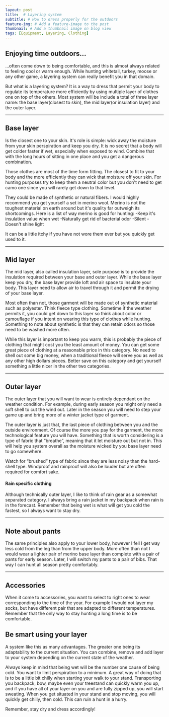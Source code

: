 ```yaml
---
layout: post
title:  # Layering system
subtitle: # How to dress properly for the outdoors
feature-img: # Add a feature-image to the post
thumbnail: # Add a thumbnail image on blog view
tags: [Equipment, Layering, Clothing]
---
```


## Enjoying time outdoors...

...often come down to being comfortable, and this is almost always related to feeling cool or warm enough. While hunting whitetail, turkey, moose or any other game, a layering system can really benefit you in that domain.

But what is a layering system? It is a way to dress that permit your body to regulate its temperature more efficiently by using multiple layer of clothes one on top of the others. Most system will be include a total of three layer name: the base layer(closest to skin), the mid layer(or insulation layer) and the outer layer.

*****

## Base layer

Is the closest one to your skin. It's role is simple: wick away the moisture from your skin perspiration and keep you dry. It is no secret that a body will get colder faster if wet, especially when exposed to wind. Combine that with the long hours of sitting in one place and you get a dangerous combination.

Those clothes are most of the time form fitting. The closest to fit to your body and the more efficiently they can wick that moisture off your skin. For hunting purposes try to keep them a neutral color but you don't need to get camo one since you will rarely get down to that level.

They could be made of synthetic or natural fibers. I would highly recommend you get yourself a set in merino wool. Merino is not the toughest material on earth around but it's quality far outweigh its shortcomings. Here is a list of way merino is good for hunting:
-Keep it's insulation value when wet
-Naturally get rid of bacterial odor
-Silent
-Doesn't shine light

It can be a little itchy if you have not wore them ever but you quickly get used to it.

*****

## Mid layer

The mid layer, also called insulation layer, sole purpose is to provide the insulation required between your base and outer layer. While the base layer keep you dry, the base layer provide loft and air space to insulate your body. This layer need to allow air to travel through it and permit the drying of your base layer.

Most often than not, those garment will be made out of synthetic material such as polyester. Think fleece type clothing. Sometime if the weather permits it, you could get down to this layer so think about color or camouflage if you intent on wearing this type of clothes while hunting. Something to note about synthetic is that they can retain odors so those need to be washed more often.

While this layer is important to keep you warm, this is probably the piece of clothing that might cost you the least amount of money. You can get some great piece of clothing at a reasonable price in this category. No need to shell out some big money, when a traditional fleece will serve you as well as any other high dollars pieces. Better save on this category and get yourself something a little nicer in the other two categories.

*****

## Outer layer

The outer layer that you will want to wear is entirely dependant on the weather condition. For example, during early season you might only need a soft shell to cut the wind out. Later in the season you will need to step your game up and bring more of a winter jacket type of garment.

The outer layer is just that, the last piece of clothing between you and the outside environment. Of course the more you pay for the garment, the more technological feature you will have. Something that is worth considering is a type of fabric that “breathe”, meaning that it let moisture out but not in. This will help you system overall as the moisture wicked by you base layer need to go somewhere.

Watch for “brushed” type of fabric since they are less noisy than the hard-shell type. Windproof and rainproof will also be louder but are often required for comfort sake.

#### Rain specific clothing

Although technically outer layer, I like to think of rain gear as a somewhat separated category. I always bring a rain jacket in my backpack when rain is in the forecast. Remember that being wet is what will get you cold the fastest, so I always want to stay dry.

*****

## Note about pants

The same principles also apply to your lower body, however I fell I get way less cold from the leg than from the upper body. More often than not I would wear a lighter pair of merino base layer than complete with a pair of pants for early season. Later, I will switch my pants to a pair of bibs. That way I can hunt all season pretty comfortably.

*****

## Accessories

When it come to accessories, you want to select to right ones to wear corresponding to the time of the year. For example I would not layer my socks, but have different pair that are adapted to different temperatures. Remember that the only way to stay hunting a long time is to be comfortable.

## Be smart using your layer

A system like this as many advantages. The greater one being its adaptability to the current situation. You can combine, remove and add layer to your system depending on the current state of the weather.

Always keep in mind that being wet will be the number one cause of being cold. You want to limit perspiration to a minimum. A great way of doing that is to be a little bit chilly when starting your walk to your stand. Transporting you backpack, bow, maybe even your treestand can quickly warm you up, and if you have all of your layer on you and are fully zipped up, you will start sweating. When you get situated in your stand and stop moving, you will quickly get chilly, then cold. This can ruin a hunt in a hurry.

Remember, stay dry and dress accordingly!
